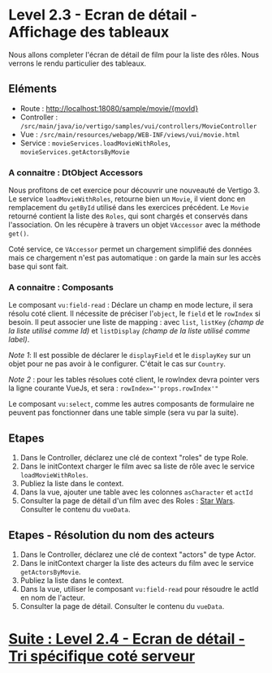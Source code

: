 # Level 2.3 - Ecran de détail - Affichage des tableaux 

Nous allons completer l'écran de détail de film pour la liste des rôles.
Nous verrons le rendu particulier des tableaux.

## Eléments

- Route : [http://localhost:18080/sample/movie/{movId}](http://localhost:18080/sample/movie/3678598)
- Controller : `/src/main/java/io/vertigo/samples/vui/controllers/MovieController`
- Vue : `/src/main/resources/webapp/WEB-INF/views/vui/movie.html`
- Service : `movieServices.loadMovieWithRoles`, `movieServices.getActorsByMovie`


### A connaitre : DtObject Accessors

Nous profitons de cet exercice pour découvrir une nouveauté de Vertigo 3.
Le service `loadMovieWithRoles`, retourne bien un `Movie`, il vient donc en remplacement du `getById` utilisé dans les exercices précédent.
Le `Movie` retourné contient la liste des `Roles`, qui sont chargés et conservés dans l'association.
On les récupère à travers un objet `VAccessor` avec la méthode `get()`.

Coté service, ce `VAccessor` permet un chargement simplifié des données mais ce chargement n'est pas automatique : on garde la main sur les accès base qui sont fait.

### A connaitre : Composants

Le composant `vu:field-read` : Déclare un champ en mode lecture, il sera résolu coté client. 
Il nécessite de préciser l'`object`, le `field` et le `rowIndex` si besoin. Il peut associer une liste de mapping : avec `list`, `listKey` *(champ de la liste utilisé comme Id)* et `listDisplay` *(champ de la liste utilisé comme label)*.

*Note 1*: Il est possible de déclarer le `displayField` et le `displayKey` sur un objet pour ne pas avoir à le configurer. C'était le cas sur `Country`.

*Note 2* : pour les tables résolues coté client, le rowIndex devra pointer vers la ligne courante VueJs, et sera : `rowIndex="'props.rowIndex'"`

Le composant `vu:select`, comme les autres composants de formulaire ne peuvent pas fonctionner dans une table simple (sera vu par la suite).

## Etapes

1. Dans le Controller, déclarez une clé de context "roles" de type Role.
2. Dans le initContext charger le film avec sa liste de rôle avec le service `loadMovieWithRoles`.
3. Publiez la liste dans le context.
4. Dans la vue, ajouter une table avec les colonnes `asCharacter` et `actId`
5. Consulter la page de détail d'un film avec des Roles : [Star Wars](http://localhost:18080/sample/movie/3678598). Consulter le contenu du `vueData`.

## Etapes - Résolution du nom des acteurs
 
1. Dans le Controller, déclarez une clé de context "actors" de type Actor.
2. Dans le initContext charger la liste des acteurs du film avec le service `getActorsByMovie`.
3. Publiez la liste dans le context.
4. Dans la vue, utiliser le composant `vu:field-read` pour résoudre le actId en nom de l'acteur.
6. Consulter la page de détail. Consulter le contenu du `vueData`.
 
# [Suite : Level 2.4 - Ecran de détail - Tri spécifique coté serveur](./Level2.4.md)
